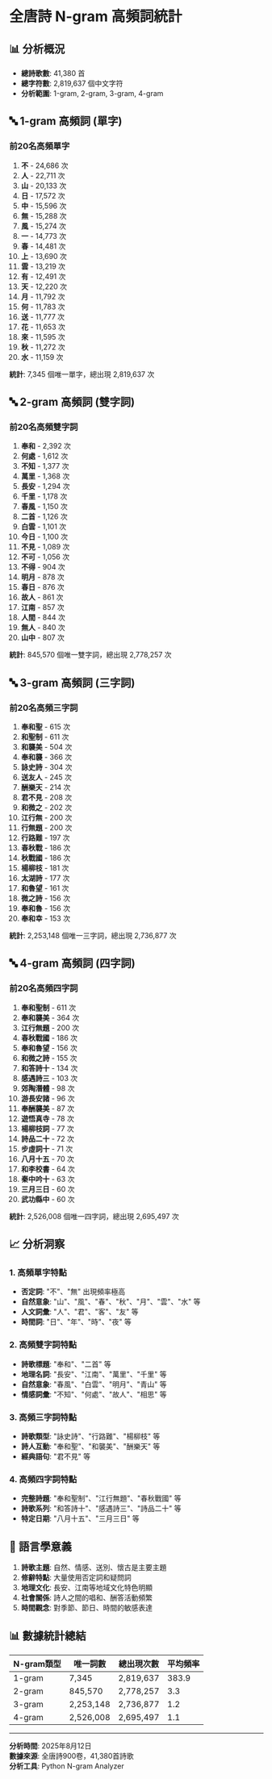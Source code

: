 # 全唐詩 N-gram 高頻詞統計

## 📊 分析概況

- **總詩歌數**: 41,380 首
- **總字符數**: 2,819,637 個中文字符
- **分析範圍**: 1-gram, 2-gram, 3-gram, 4-gram

## 🔤 1-gram 高頻詞 (單字)

### 前20名高頻單字
1. **不** - 24,686 次
2. **人** - 22,711 次  
3. **山** - 20,133 次
4. **日** - 17,572 次
5. **中** - 15,596 次
6. **無** - 15,288 次
7. **風** - 15,274 次
8. **一** - 14,773 次
9. **春** - 14,481 次
10. **上** - 13,690 次
11. **雲** - 13,219 次
12. **有** - 12,491 次
13. **天** - 12,220 次
14. **月** - 11,792 次
15. **何** - 11,783 次
16. **送** - 11,777 次
17. **花** - 11,653 次
18. **來** - 11,595 次
19. **秋** - 11,272 次
20. **水** - 11,159 次

**統計**: 7,345 個唯一單字，總出現 2,819,637 次

## 🔤 2-gram 高頻詞 (雙字詞)

### 前20名高頻雙字詞
1. **奉和** - 2,392 次
2. **何處** - 1,612 次
3. **不知** - 1,377 次
4. **萬里** - 1,368 次
5. **長安** - 1,294 次
6. **千里** - 1,178 次
7. **春風** - 1,150 次
8. **二首** - 1,126 次
9. **白雲** - 1,101 次
10. **今日** - 1,100 次
11. **不見** - 1,089 次
12. **不可** - 1,056 次
13. **不得** - 904 次
14. **明月** - 878 次
15. **春日** - 876 次
16. **故人** - 861 次
17. **江南** - 857 次
18. **人間** - 844 次
19. **無人** - 840 次
20. **山中** - 807 次

**統計**: 845,570 個唯一雙字詞，總出現 2,778,257 次

## 🔤 3-gram 高頻詞 (三字詞)

### 前20名高頻三字詞
1. **奉和聖** - 615 次
2. **和聖制** - 611 次
3. **和襲美** - 504 次
4. **奉和襲** - 366 次
5. **詠史詩** - 304 次
6. **送友人** - 245 次
7. **酬樂天** - 214 次
8. **君不見** - 208 次
9. **和微之** - 202 次
10. **江行無** - 200 次
11. **行無題** - 200 次
12. **行路難** - 197 次
13. **春秋戰** - 186 次
14. **秋戰國** - 186 次
15. **楊柳枝** - 181 次
16. **太湖詩** - 177 次
17. **和魯望** - 161 次
18. **微之詩** - 156 次
19. **奉和魯** - 156 次
20. **奉和幸** - 153 次

**統計**: 2,253,148 個唯一三字詞，總出現 2,736,877 次

## 🔤 4-gram 高頻詞 (四字詞)

### 前20名高頻四字詞
1. **奉和聖制** - 611 次
2. **奉和襲美** - 364 次
3. **江行無題** - 200 次
4. **春秋戰國** - 186 次
5. **奉和魯望** - 156 次
6. **和微之詩** - 155 次
7. **和答詩十** - 134 次
8. **感遇詩三** - 103 次
9. **郊陶潛體** - 98 次
10. **游長安諸** - 96 次
11. **奉酬襲美** - 87 次
12. **遊悟真寺** - 78 次
13. **楊柳枝詞** - 77 次
14. **詩品二十** - 72 次
15. **步虛詞十** - 71 次
16. **八月十五** - 70 次
17. **和李校書** - 64 次
18. **秦中吟十** - 63 次
19. **三月三日** - 60 次
20. **武功縣中** - 60 次

**統計**: 2,526,008 個唯一四字詞，總出現 2,695,497 次

## 📈 分析洞察

### 1. 高頻單字特點
- **否定詞**: "不"、"無" 出現頻率極高
- **自然意象**: "山"、"風"、"春"、"秋"、"月"、"雲"、"水" 等
- **人文詞彙**: "人"、"君"、"客"、"友" 等
- **時間詞**: "日"、"年"、"時"、"夜" 等

### 2. 高頻雙字詞特點
- **詩歌標題**: "奉和"、"二首" 等
- **地理名詞**: "長安"、"江南"、"萬里"、"千里" 等
- **自然意象**: "春風"、"白雲"、"明月"、"青山" 等
- **情感詞彙**: "不知"、"何處"、"故人"、"相思" 等

### 3. 高頻三字詞特點
- **詩歌類型**: "詠史詩"、"行路難"、"楊柳枝" 等
- **詩人互動**: "奉和聖"、"和襲美"、"酬樂天" 等
- **經典語句**: "君不見" 等

### 4. 高頻四字詞特點
- **完整詩題**: "奉和聖制"、"江行無題"、"春秋戰國" 等
- **詩歌系列**: "和答詩十"、"感遇詩三"、"詩品二十" 等
- **特定日期**: "八月十五"、"三月三日" 等

## 🎯 語言學意義

1. **詩歌主題**: 自然、情感、送別、懷古是主要主題
2. **修辭特點**: 大量使用否定詞和疑問詞
3. **地理文化**: 長安、江南等地域文化特色明顯
4. **社會關係**: 詩人之間的唱和、酬答活動頻繁
5. **時間觀念**: 對季節、節日、時間的敏感表達

## 📊 數據統計總結

| N-gram類型 | 唯一詞數 | 總出現次數 | 平均頻率 |
|------------|----------|------------|----------|
| 1-gram     | 7,345    | 2,819,637  | 383.9    |
| 2-gram     | 845,570  | 2,778,257  | 3.3      |
| 3-gram     | 2,253,148| 2,736,877  | 1.2      |
| 4-gram     | 2,526,008| 2,695,497  | 1.1      |

---

**分析時間**: 2025年8月12日  
**數據來源**: 全唐詩900卷，41,380首詩歌  
**分析工具**: Python N-gram Analyzer 